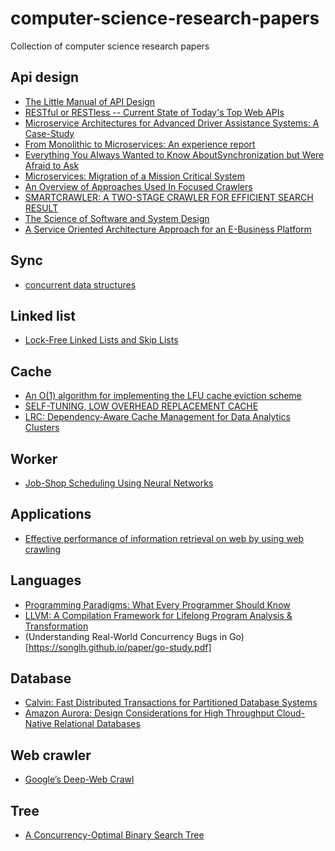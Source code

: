 # computer-science-research-papers
Collection of computer science research papers

## Api design

* [The Little Manual of
API Design](https://people.mpi-inf.mpg.de/~jblanche/api-design.pdf)
* [RESTful or RESTless -- Current State of Today's Top Web APIs](https://arxiv.org/abs/1902.10514)
* [Microservice Architectures for Advanced Driver
Assistance Systems: A Case-Study](https://arxiv.org/abs/1902.09140)
* [From Monolithic to Microservices: An experience report](https://www.researchgate.net/publication/318653629_From_Monolithic_to_Microservices_An_experience_report)
* [Everything You Always Wanted to Know AboutSynchronization but Were Afraid to Ask](http://webcache.googleusercontent.com/search?q=cache:http://sigops.org/s/conferences/sosp/2013/papers/p33-david.pdf)
* [Microservices: Migration of
a Mission Critical System](https://arxiv.org/abs/1704.04173)
* [An Overview of Approaches Used In Focused Crawlers](https://www.irjet.net/archives/V2/i9/IRJET-V2I9115.pdf)
* [SMARTCRAWLER: A TWO-STAGE CRAWLER FOR EFFICIENT SEARCH RESULT](https://www.irjet.net/archives/V3/i5/IRJET-V3I5668.pdf)
* [The Science of Software and System Design](https://research.aalto.fi/files/30073566/SCI_Tripakis_science_of_software_IfacPapers.pdf)
* [A Service Oriented Architecture Approach for an E-Business Platform](https://www.researchgate.net/publication/327009447_A_Service_Oriented_Architecture_Approach_for_an_E-Business_Platform)

## Sync 

* [concurrent data structures](https://www.cs.tau.ac.il/~shanir/concurrent-data-structures.pdf)

## Linked list 

* [Lock-Free Linked Lists and Skip Lists](http://www.cse.yorku.ca/~ruppert/papers/lfll.pdf)

## Cache
* [An O(1) algorithm for implementing the LFU
cache eviction scheme](http://dhruvbird.com/lfu.pdf)
* [SELF-TUNING, LOW OVERHEAD REPLACEMENT CACHE](https://www.usenix.org/legacy/event/fast03/tech/full_papers/megiddo/megiddo.pdf)
* [LRC: Dependency-Aware Cache Management
for Data Analytics Clusters](https://arxiv.org/pdf/1703.08280v1.pdf) 

## Worker

* [Job-Shop Scheduling Using Neural Networks](https://www.researchgate.net/publication/2751393_Job-Shop_Scheduling_Using_Neural_Networks)

## Applications 

* [Effective performance of information retrieval on web by using web crawling](https://arxiv.org/abs/1205.2891)

## Languages

* [Programming Paradigms: What Every Programmer Should Know](http://hiperc.buffalostate.edu/courses/ACM612-F15/uploads/ACM612/VanRoy-Programming.pdf)
* [LLVM: A Compilation Framework for
Lifelong Program Analysis & Transformation](https://llvm.org/pubs/2004-01-30-CGO-LLVM.pdf)
* (Understanding Real-World Concurrency Bugs in Go)[https://songlh.github.io/paper/go-study.pdf]

## Database 

* [Calvin: Fast Distributed Transactions
for Partitioned Database Systems](http://cs.yale.edu/homes/thomson/publications/calvin-sigmod12.pdf)
* [Amazon Aurora: Design Considerations for High
Throughput Cloud-Native Relational Databases](https://www.allthingsdistributed.com/files/p1041-verbitski.pdf)

## Web crawler

* [Google’s Deep-Web Crawl](https://homes.cs.washington.edu/~alon/files/vldb08deepweb.pdf)

## Tree

* [A Concurrency-Optimal Binary Search Tree](https://arxiv.org/pdf/1702.04441.pdf)
